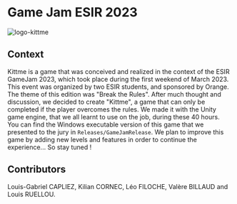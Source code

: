 # Game Jam ESIR 2023 
![logo-kittme](https://user-images.githubusercontent.com/62034725/222992111-859d701f-10a6-445f-b6e7-a771a4c486b8.png)

## Context
Kittme is a game that was conceived and realized in the context of the ESIR GameJam 2023, which took place during the first weekend of March 2023. 
This event was organized by two ESIR students, and sponsored by Orange.
The theme of this edition was "Break the Rules". 
After much thought and discussion, we decided to create "Kittme", a game that can only be completed if the player overcomes the rules. 
We made it with the Unity game engine, that we all learnt to use on the job, during these 40 hours.
You can find the Windows executable version of this game that we presented to the jury in `Releases/GameJamRelease`.
We plan to improve this game by adding new levels and features in order to continue the experience... So stay tuned ! 


## Contributors

Louis-Gabriel CAPLIEZ, Kilian CORNEC, Léo FILOCHE, Valère BILLAUD and Louis RUELLOU.
